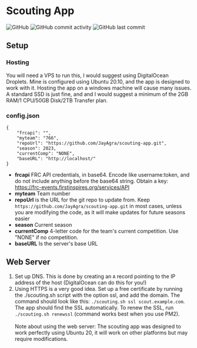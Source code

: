 # Scouting App
![GitHub](https://img.shields.io/github/license/JayAgra/scouting-app) ![GitHub commit activity](https://img.shields.io/github/commit-activity/y/jayagra/scouting-app) ![GitHub last commit](https://img.shields.io/github/last-commit/jayagra/scouting-app)<br>

## Setup
### Hosting
You will need a VPS to run this, I would suggest using DigitalOcean Droplets. Mine is configured using Ubuntu 20.10, and the app is designed to work with it. Hosting the app on a windows machine will cause many issues. A standard SSD is just fine, and and I would suggest a minimum of the 2GB RAM/1 CPU/50GB Disk/2TB Transfer plan.
### config.json
```
{
	"frcapi": "",
	"myteam": "766",
	"repoUrl": "https://github.com/JayAgra/scouting-app.git",
	"season": 2023,
	"currentComp": "NONE",
	"baseURL": "http://localhost/"
}
```
+ **frcapi** FRC API credentials, in base64. Encode like username:token, and do not include anything before the base64 string. Obtain a key: https://frc-events.firstinspires.org/services/API<br>
+ **myteam** Team number<br>
+ **repoUrl** is the URL for the git repo to update from. Keep `https://github.com/JayAgra/scouting-app.git` in most cases, unless you are modifying the code, as it will make updates for future seasons easier<br>
+ **season** Current season<br>
+ **currentComp** 4-letter code for the team's current competition. Use "NONE" if no competition.<br>
+ **baseURL** Is the server's base URL
## Web Server
1. Set up DNS. This is done by creating an `A` record pointing to the IP address of the host (DigitalOcean can do this for you!) <br>
2. Using HTTPS is a very good idea. Set up a free certificate by running the ./scouting.sh script with the option ssl, and add the domain. The command should look like this: `./scouting.sh ssl scout.example.com`. The app should find the SSL automatically. To renew the SSL, run `./scouting.sh renewssl` (command works best when you use PM2).  <br>
 <br>Note about using the web server: The scouting app was designed to work perfectly using Ubuntu 20, it will work on other platforms but may require modifications.
